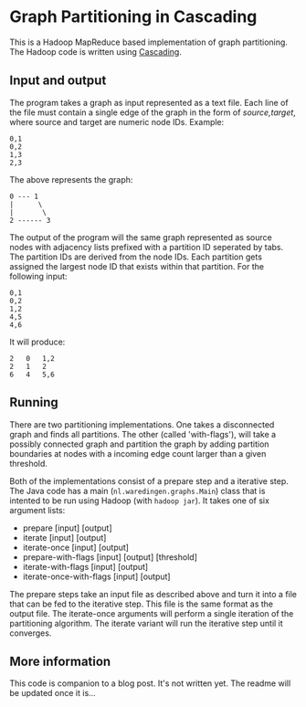 # Graph Partitioning in Cascading
This is a Hadoop MapReduce based implementation of graph partitioning. The Hadoop code is written using [Cascading](http://www.cascading.org/ "Cascading").

## Input and output
The program takes a graph as input represented as a text file. Each line of the file must contain a single edge of the graph in the form of *source,target*, where source and target are numeric node IDs. Example:

```
0,1
0,2
1,3
2,3
```

The above represents the graph:

```
0 --- 1
|      \
|       \
2 ------ 3
```

The output of the program will the same graph represented as source nodes with adjacency lists prefixed with a partition ID seperated by tabs. The partition IDs are derived from the node IDs. Each partition gets assigned the largest node ID that exists within that partition. For the following input:

```
0,1
0,2
1,2
4,5
4,6
```

It will produce:

```
2	0	1,2
2	1	2
6	4	5,6
```

## Running
There are two partitioning implementations. One takes a disconnected graph and finds all partitions. The other (called 'with-flags'), will take a possibly connected graph and partition the graph by adding partition boundaries at nodes with a incoming edge count larger than a given threshold.

Both of the implementations consist of a prepare step and a iterative step. The Java code has a main (`nl.waredingen.graphs.Main`) class that is intented to be run using Hadoop (with `hadoop jar`). It takes one of six argument lists:

* prepare \[input\] \[output\]
* iterate \[input\] \[output\]
* iterate-once \[input\] \[output\]
* prepare-with-flags \[input\] \[output\] \[threshold\]
* iterate-with-flags \[input\] \[output\]
* iterate-once-with-flags \[input\] \[output\]

The prepare steps take an input file as described above and turn it into a file that can be fed to the iterative step. This file is the same format as the output file. The iterate-once arguments will perform a single iteration of the partitioning algorithm. The iterate variant will run the iterative step until it converges.

## More information
This code is companion to a blog post. It's not written yet. The readme will be updated once it is...
